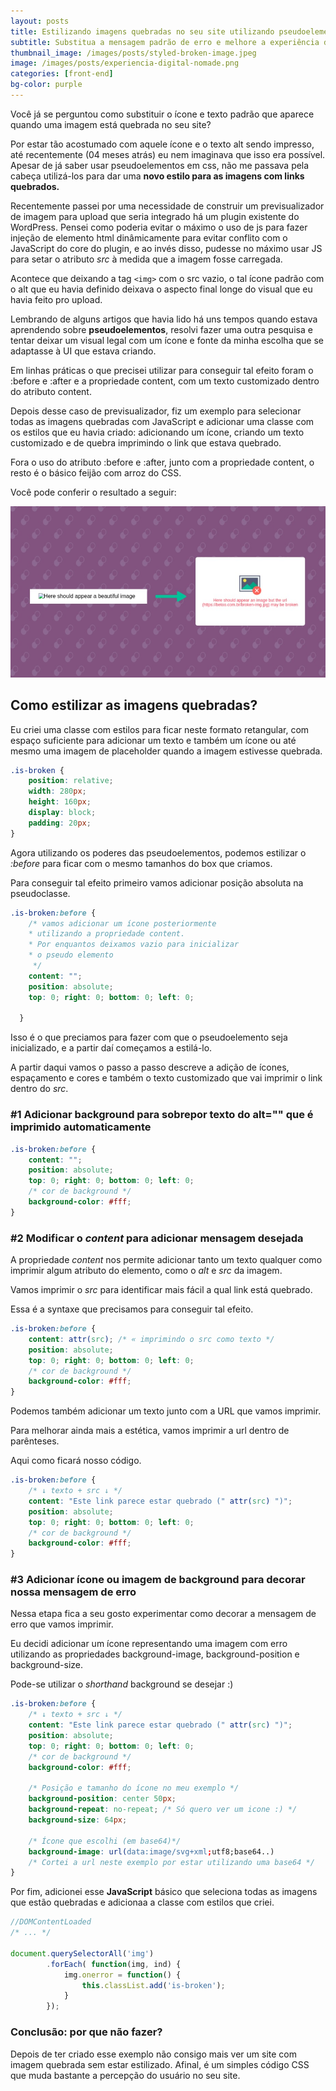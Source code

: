 ```yaml
---
layout: posts
title: Estilizando imagens quebradas no seu site utilizando pseudoelementos
subtitle: Substitua a mensagem padrão de erro e melhore a experiência da sua aplicação em poucos minutos.
thumbnail_image: /images/posts/styled-broken-image.jpeg
image: /images/posts/experiencia-digital-nomade.png
categories: [front-end]
bg-color: purple
---
```

Você já se perguntou como substituir o ícone e texto padrão que aparece quando uma imagem está quebrada no seu site? 

Por estar tão acostumado com aquele ícone e o texto alt sendo impresso, até recentemente (04 meses atrás) eu nem imaginava que isso era possível. Apesar de já saber usar pseudoelementos em css, não me passava pela cabeça utilizá-los para dar uma **novo estilo para as imagens com links quebrados.**

Recentemente passei por uma necessidade de construir um previsualizador de imagem para upload que seria integrado há um plugin existente do WordPress. Pensei como poderia evitar o máximo o uso de js para fazer injeção de elemento html dinâmicamente para evitar conflito com o JavaScript do core do plugin, e ao invés disso, pudesse no máximo usar JS para setar o atributo _src_ à medida que a imagem fosse carregada.

Acontece que deixando a tag `<img>` com o src vazio, o tal ícone padrão com o alt que eu havia definido deixava o aspecto final longe do visual que eu havia feito pro upload. 

Lembrando de alguns artigos que havia lido há uns tempos quando estava aprendendo sobre **pseudoelementos**, resolvi fazer uma outra pesquisa e tentar deixar um visual legal com um ícone e fonte da minha escolha que se adaptasse à UI que estava criando.

Em linhas práticas o que precisei utilizar para conseguir tal efeito foram o :before e :after e a propriedade content, com um texto customizado dentro do atributo content.

Depois desse caso de previsualizador, fiz um exemplo para selecionar todas as imagens quebradas com JavaScript e adicionar uma  classe com os estilos que eu havia criado: adicionando um ícone, criando um texto customizado e de quebra imprimindo o link que estava quebrado.

Fora o uso do atributo :before e :after, junto com a propriedade content, o resto é o básico feijão com arroz do CSS.

Você pode conferir o resultado a seguir:

!["Imagem com link quebrado estilizada"](/images/posts/styled-broken-image.jpeg)

## Como estilizar as imagens quebradas?

Eu criei uma classe com estilos para ficar neste formato retangular, com espaço suficiente para adicionar um texto e também um ícone ou até mesmo uma imagem de placeholder quando a imagem estivesse quebrada.

```css
.is-broken {
    position: relative;
    width: 280px;
    height: 160px;
    display: block;
    padding: 20px;
}
```

Agora utilizando os poderes das pseudoelementos, podemos estilizar o _:before_ para ficar com o mesmo tamanhos do box que criamos.

Para conseguir tal efeito primeiro vamos adicionar posição absoluta na pseudoclasse.

```css
.is-broken:before {
    /* vamos adicionar um ícone posteriormente
    * utilizando a propriedade content. 
    * Por enquantos deixamos vazio para inicializar
    * o pseudo elemento
     */
    content: "";
    position: absolute;
    top: 0; right: 0; bottom: 0; left: 0;
     
  }
```
Isso é o que preciamos para fazer com que o pseudoelemento seja inicializado, e a partir daí começamos a estilá-lo.

A partir daqui vamos o passo a passo descreve a adição de ícones, espaçamento e cores e também o texto customizado que vai imprimir o link dentro do *src*.

### #1 Adicionar background para sobrepor texto do alt="" que é imprimido automaticamente

```css
.is-broken:before {
    content: "";
    position: absolute;
    top: 0; right: 0; bottom: 0; left: 0;
    /* cor de background */
    background-color: #fff;
}
```

### #2 Modificar o _content_ para adicionar mensagem desejada

A propriedade _content_ nos permite adicionar tanto um texto qualquer como imprimir algum atributo do elemento, como o _alt_ e _src_ da imagem. 

Vamos imprimir o _src_ para identificar mais fácil a qual link está quebrado.

Essa é a syntaxe que precisamos para conseguir tal efeito.

```css
.is-broken:before {
    content: attr(src); /* « imprimindo o src como texto */
    position: absolute;
    top: 0; right: 0; bottom: 0; left: 0;
    /* cor de background */
    background-color: #fff;
}
```
Podemos também adicionar um texto junto com a URL que vamos imprimir.

Para melhorar ainda mais a estética, vamos imprimir a url dentro de parênteses. 

Aqui como ficará nosso código.

```css
.is-broken:before {
    /* ↓ texto + src ↓ */
    content: "Este link parece estar quebrado (" attr(src) ")"; 
    position: absolute;
    top: 0; right: 0; bottom: 0; left: 0;
    /* cor de background */
    background-color: #fff;
}
```

### #3 Adicionar ícone ou imagem de background para decorar nossa mensagem de erro

Nessa etapa fica a seu gosto experimentar como decorar a mensagem de erro que vamos imprimir.

Eu decidi adicionar um ícone representando uma imagem com erro utilizando as propriedades background-image, background-position e background-size. 

Pode-se utilizar o _shorthand_ background se desejar :)

```css
.is-broken:before {
    /* ↓ texto + src ↓ */
    content: "Este link parece estar quebrado (" attr(src) ")"; 
    position: absolute;
    top: 0; right: 0; bottom: 0; left: 0;
    /* cor de background */
    background-color: #fff;

    /* Posição e tamanho do ícone no meu exemplo */
    background-position: center 50px;
    background-repeat: no-repeat; /* Só quero ver um icone :) */
    background-size: 64px;

    /* Ícone que escolhi (em base64)*/
    background-image: url(data:image/svg+xml;utf8;base64..) 
    /* Cortei a url neste exemplo por estar utilizando uma base64 */
}
```
Por fim, adicionei esse **JavaScript** básico que seleciona todas as imagens que estão quebradas e adicionaa a classe com estilos que criei.

```javascript
//DOMContentLoaded
/* ... */

document.querySelectorAll('img')
        .forEach( function(img, ind) {
            img.onerror = function() {
                this.classList.add('is-broken');
            }
        });
``` 

### Conclusão: por que não fazer?

Depois de ter criado esse exemplo não consigo mais ver um site com imagem quebrada sem estar estilizado. Afinal, é um simples código CSS que muda bastante a percepção do usuário no seu site.